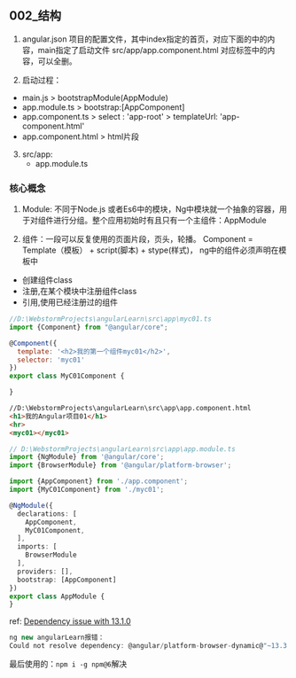 ## 002_结构
1. angular.json 项目的配置文件，其中index指定的首页，对应下面的<app-root>中的内容，main指定了启动文件
src/app/app.component.html 对应<app-root></app-root>标签中的内容，可以全删。

2. 启动过程：
- main.js > bootstrapModule(AppModule)
- app.module.ts > bootstrap:[AppComponent]
- app.component.ts > select : 'app-root'
                             > templateUrl: 'app-component.html'
- app.component.html > html片段



3. src/app:
    - app.module.ts
    
### 核心概念

1. Module: 不同于Node.js 或者Es6中的模块，Ng中模块就一个抽象的容器，用于对组件进行分组。整个应用初始时有且只有一个主组件：AppModule

2. 组件：一段可以反复使用的页面片段，页头，轮播。    Component = Template（模板） + script(脚本) + stype(样式)， ng中的组件必须声明在模板中
 - 创建组件class
 - 注册,在某个模块中注册组件class
 - 引用,使用已经注册过的组件
 
```js
//D:\WebstormProjects\angularLearn\src\app\myc01.ts
import {Component} from "@angular/core";

@Component({
  template: '<h2>我的第一个组件myc01</h2>',
  selector: 'myc01'
})
export class MyC01Component {

}
```

```html
//D:\WebstormProjects\angularLearn\src\app\app.component.html
<h1>我的Angular项目01</h1>
<hr>
<myc01></myc01>
```

```ts
// D:\WebstormProjects\angularLearn\src\app\app.module.ts
import {NgModule} from '@angular/core';
import {BrowserModule} from '@angular/platform-browser';

import {AppComponent} from './app.component';
import {MyC01Component} from './myc01';

@NgModule({
  declarations: [
    AppComponent,
    MyC01Component,
  ],
  imports: [
    BrowserModule
  ],
  providers: [],
  bootstrap: [AppComponent]
})
export class AppModule {
}
```
ref: [Dependency issue with 13.1.0](https://github.com/angular/angular-cli/issues/22333)
```js
ng new angularLearn报错：
Could not resolve dependency: @angular/platform-browser-dynamic@"~13.3.0" from the root project
```
最后使用的：`npm i -g npm@6`解决